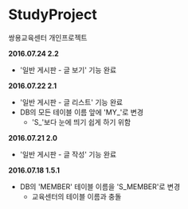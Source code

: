 # StudyProject
쌍용교육센터 개인프로젝트

**2016.07.24 2.2**
- '일반 게시판 - 글 보기' 기능 완료

**2016.07.22 2.1**
- '일반 게시판 - 글 리스트' 기능 완료
- DB의 모든 테이블 이름 앞에 'MY_'로 변경
	- 'S_'보다 눈에 띄기 쉽게 하기 위함

**2016.07.21 2.0**
- '일반 게시판 - 글 작성' 기능 완료

**2016.07.18 1.5.1**
- DB의 'MEMBER' 테이블 이름을 'S_MEMBER'로 변경
	- 교육센터의 테이블 이름과 충돌
